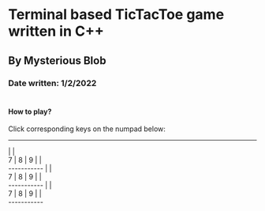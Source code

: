 # Terminal based TicTacToe game written in C++

## By Mysterious Blob

### Date written: 1/2/2022

#

#### How to play?

Click corresponding keys on the numpad below:



-----------
   |   |   
 7 | 8 | 9 
   |   |   
\-----------
   |   |   
 7 | 8 | 9 
   |   |   
\-----------
   |   |   
 7 | 8 | 9 
   |   |   
\-----------
